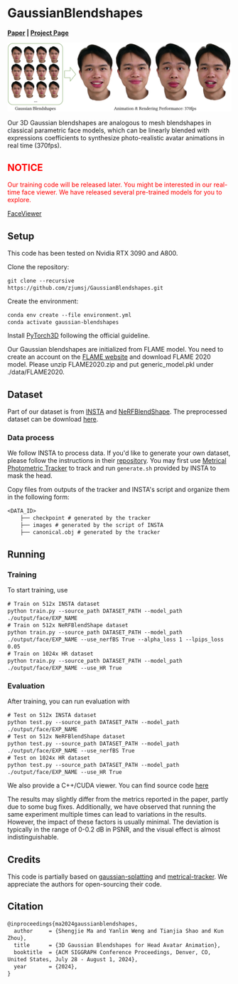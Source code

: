 # GaussianBlendshapes
**[Paper](https://gapszju.github.io/GaussianBlendshape/static/pdf/Gaussian_Blendshape.pdf) | [Project Page](https://gapszju.github.io/GaussianBlendshape/)**  

![teaser](./assets/teaser.jpg)

Our 3D Gaussian blendshapes are analogous to mesh blendshapes in classical parametric face models, which can be linearly blended with expressions coefficients to synthesize photo-realistic avatar animations in real time (370fps).  

## <font color=red> NOTICE </font>

<font color=red>
Our training code will be released later. You might be interested in our real-time face viewer. We have released several pre-trained models for you to explore. 
</font>

[FaceViewer](https://github.com/zjumsj/FaceViewer.git)

## Setup  

This code has been tested on Nvidia RTX 3090 and A800.

Clone the repository:

```
git clone --recursive https://github.com/zjumsj/GaussianBlendshapes.git
```

Create the environment:  

```
conda env create --file environment.yml
conda activate gaussian-blendshapes
```

<!-- PyTorch3D: TODO make it easy to use -->

Install [PyTorch3D](https://github.com/facebookresearch/pytorch3d/blob/main/INSTALL.md) following the official guideline.

Our Gaussian blendshapes are initialized from FLAME model. You need to create an account on the [FLAME website](https://flame.is.tue.mpg.de/download.php) and download FLAME 2020 model. Please unzip FLAME2020.zip and put generic_model.pkl under ./data/FLAME2020. 

## Dataset  

Part of our dataset is from [INSTA](https://github.com/Zielon/INSTA) and [NeRFBlendShape](https://github.com/USTC3DV/NeRFBlendShape-code). The preprocessed dataset can be download [here](https://zjueducn-my.sharepoint.com/:f:/g/personal/3140103086_zju_edu_cn/Egvkvtjac5NJg7_49vmuxysBiWYM-HRINk5un44C3SXdxw).

### Data process

We follow INSTA to process data.
If you'd like to generate your own dataset, please follow the instructions in their [repository](https://github.com/Zielon/INSTA).
You may first use [Metrical Photometric Tracker](https://github.com/Zielon/metrical-tracker) to track and run `generate.sh` provided by INSTA to mask the head.

Copy files from outputs of the tracker and INSTA's script and organize them in the following form:
```
<DATA_ID>
    ├── checkpoint # generated by the tracker 
    ├── images # generated by the script of INSTA
    ├── canonical.obj # generated by the tracker
```

## Running  

### Training

To start training, use  

```shell
# Train on 512x INSTA dataset
python train.py --source_path DATASET_PATH --model_path ./output/face/EXP_NAME
# Train on 512x NeRFBlendShape dataset
python train.py --source_path DATASET_PATH --model_path ./output/face/EXP_NAME --use_nerfBS True --alpha_loss 1 --lpips_loss 0.05
# Train on 1024x HR dataset
python train.py --source_path DATASET_PATH --model_path ./output/face/EXP_NAME --use_HR True
```

### Evaluation  

After training, you can run evaluation with

```shell
# Test on 512x INSTA dataset
python test.py --source_path DATASET_PATH --model_path ./output/face/EXP_NAME
# Test on 512x NeRFBlendShape dataset
python test.py --source_path DATASET_PATH --model_path ./output/face/EXP_NAME --use_nerfBS True
# Test on 1024x HR dataset
python test.py --source_path DATASET_PATH --model_path ./output/face/EXP_NAME --use_HR True 
```

We also provide a C++/CUDA viewer. You can find source code [here](https://github.com/zjumsj/FaceViewer.git)

The results may slightly differ from the metrics reported in the paper, partly due to some bug fixes. 
Additionally, we have observed that running the same experiment multiple times can lead to variations in the results. 
However, the impact of these factors is usually minimal. The deviation is typically in the range of 0-0.2 dB in PSNR, and the visual effect is almost indistinguishable. 

## Credits

This code is partially based on [gaussian-splatting](https://github.com/graphdeco-inria/gaussian-splatting) and [metrical-tracker](https://github.com/Zielon/metrical-tracker). We appreciate the authors for open-sourcing their code.

## Citation  

```
@inproceedings{ma2024gaussianblendshapes,
  author     = {Shengjie Ma and Yanlin Weng and Tianjia Shao and Kun Zhou},
  title      = {3D Gaussian Blendshapes for Head Avatar Animation},
  booktitle  = {ACM SIGGRAPH Conference Proceedings, Denver, CO, United States, July 28 - August 1, 2024},
  year       = {2024},
}
```


